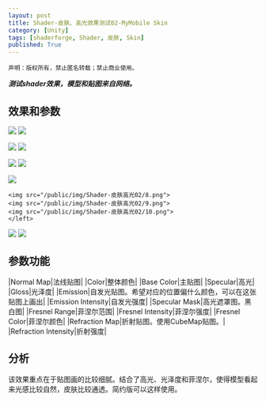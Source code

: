 ```yaml
---
layout: post
title: Shader-皮肤、高光效果测试02-MyMobile Skin
category: [Unity]
tags: [shaderforge, Shader, 皮肤, Skin]
published: True
---
```



`声明：版权所有，禁止匿名转载；禁止商业使用。`

***测试shader效果，模型和贴图来自网络。***

## 效果和参数 ##
<left>
	<img src="/public/img/Shader-皮肤高光02/1.png">
	<img src="/public/img/Shader-皮肤高光02/2.png">
	</left>
<p></p>
<left>
	<img src="/public/img/Shader-皮肤高光02/3.png">
	<img src="/public/img/Shader-皮肤高光02/4.png">
	</left>
<p></p>
<left>
	<img src="/public/img/Shader-皮肤高光02/5.png">
	<img src="/public/img/Shader-皮肤高光02/6.png">
	</left>
<p></p>
<left>
	<img src="/public/img/Shader-皮肤高光02/7.png">
	</left>
<p></p>
<left>
	
	<img src="/public/img/Shader-皮肤高光02/8.png">
	<img src="/public/img/Shader-皮肤高光02/9.png">
	<img src="/public/img/Shader-皮肤高光02/10.png">
	</left>
<p></p>
<left>
	<img src="/public/img/Shader-皮肤高光02/11.png">
	<img src="/public/img/Shader-皮肤高光02/12.png">
	</left>

	
## 参数功能 ##

|Normal Map|法线贴图|
|Color|整体颜色|
|Base Color|主贴图|
|Specular|高光|
|Gloss|光泽度|
|Emission|自发光贴图。希望对应的位置偏什么颜色，可以在这张贴图上画出|
|Emission Intensity|自发光强度|
|Specular Mask|高光遮罩图。黑白图|
|Fresnel Range|菲涅尔范围|
|Fresnel Intensity|菲涅尔强度|
|Fresnel Color|菲涅尔颜色|
|Refraction Map|折射贴图。使用CubeMap贴图。|
|Refraction Intensity|折射强度|


## 分析 ##
该效果重点在于贴图画的比较细腻。结合了高光、光泽度和菲涅尔，使得模型看起来光感比较自然，皮肤比较通透。简约版可以这样使用。
